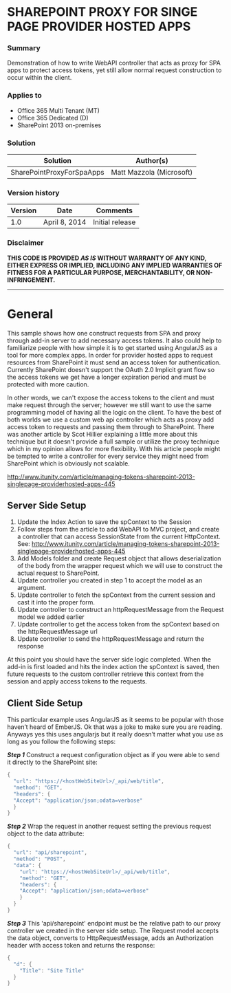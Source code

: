 # SHAREPOINT PROXY FOR SINGE PAGE PROVIDER HOSTED APPS  #

### Summary ###
Demonstration of how to write WebAPI controller that acts as proxy for SPA apps to protect access tokens, yet still allow normal request construction to occur within the client.

### Applies to ###
-  Office 365 Multi Tenant (MT)
-  Office 365 Dedicated (D)
-  SharePoint 2013 on-premises


### Solution ###
Solution | Author(s)
---------|----------
SharePointProxyForSpaApps | Matt Mazzola (Microsoft)

### Version history ###
Version  | Date | Comments
---------| -----| --------
1.0  | April 8, 2014 | Initial release

### Disclaimer ###
**THIS CODE IS PROVIDED *AS IS* WITHOUT WARRANTY OF ANY KIND, EITHER EXPRESS OR IMPLIED, INCLUDING ANY IMPLIED WARRANTIES OF FITNESS FOR A PARTICULAR PURPOSE, MERCHANTABILITY, OR NON-INFRINGEMENT.**


----------

# General #
This sample shows how one construct requests from SPA and proxy through add-in server to add necessary access tokens. It also could help to familiarize people with how simple it is to get started using AngularJS as a tool for more complex apps.
In order for provider hosted apps to request resources from SharePoint it must send an access token for authentication.  Currently SharePoint doesn't support the OAuth 2.0 Implicit grant flow so the access tokens we get have a longer expiration period and must be protected with more caution.

In other words, we can't expose the access tokens to the client and must make request through the server; however we still want to use the same programming model of having all the logic on the client. To have the best of both worlds we use a custom web api controller which acts as proxy add access token to requests and passing them through to SharePoint.
There was another article by Scot Hillier explaining a little more about this technique but it doesn't provide a full sample or utilize the proxy technique which in my opinion allows for more flexibility.  With his article people might be tempted to write a controller for every service they might need from SharePoint which is obviously not scalable.

http://www.itunity.com/article/managing-tokens-sharepoint-2013-singlepage-providerhosted-apps-445
 



## Server Side Setup ##
1.	Update the Index Action to save the spContext to the Session
2.	Follow steps from the article to add WebAPI to MVC project, and create a controller that can access SessionState from the current HttpContext. 
See: http://www.itunity.com/article/managing-tokens-sharepoint-2013-singlepage-providerhosted-apps-445
3.	Add Models folder and create Request object that allows deserialization of the body from the wrapper request which we will use to construct the actual request to SharePoint.
4.	Update controller you created in step 1 to accept the model as an argument.
5.	Update controller to fetch the spContext from the current session and cast it into the proper form.
6.	Update controller to construct an httpRequestMessage from the Request model we added earlier
7.	Update controller to get the access token from the spContext based on the httpRequestMessage url
8.	Update controller to send the httpRequestMessage and return the response

At this point you should have the server side logic completed. When the add-in is first loaded and hits the index action the spContext is saved, then future requests to the custom controller retrieve this context from the session and apply access tokens to the requests.

## Client Side Setup ##
This particular example uses AngularJS as it seems to be popular with those haven’t heard of EmberJS. Ok that was a joke to make sure you are reading. Anyways yes this uses angularjs but it really doesn’t matter what you use as long as you follow the following steps:

***Step 1***
Construct a request configuration object as if you were able to send it directly to the SharePoint site:

```C#
{
  "url": "https://<hostWebSiteUrl>/_api/web/title",
  "method": "GET",
  "headers": {
  "Accept": "application/json;odata=verbose"
  }
}

```
***Step 2***
Wrap the request in another request setting the previous request object to the data attribute:

```C#
{
  "url": "api/sharepoint",
  "method": "POST",
  "data": {
  	"url": "https://<hostWebSiteUrl>/_api/web/title",
    "method": "GET",
    "headers": {
    "Accept": "application/json;odata=verbose"
    }
  }
}

```

***Step 3***
This 'api/sharepoint' endpoint must be the relative path to our proxy controller we created in the server side setup. The Request model accepts the data object, converts to HttpRequestMessage, adds an Authorization header with access token and returns the response:

```C#
{
  "d": {
    "Title": "Site Title"
  }
}
```



